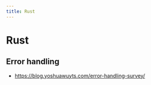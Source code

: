 ```yaml
---
title: Rust
---
```


# Rust

## Error handling

- https://blog.yoshuawuyts.com/error-handling-survey/
